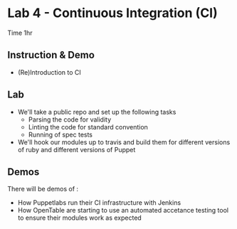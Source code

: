 # Lab 4 - Continuous Integration (CI) 

Time 1hr

## Instruction & Demo

 * (Re)Introduction to CI

## Lab

 * We'll take a public repo and set up the following tasks  
     * Parsing the code for validity
     * Linting the code for standard convention
     * Running of spec tests
 * We'll hook our modules up to travis and build them for different versions of ruby and different versions of Puppet  
 
## Demos

 There will be demos of :
 
 * How Puppetlabs run their CI infrastructure with Jenkins
 * How OpenTable are starting to use an automated accetance testing tool to ensure their modules work as expected
 

